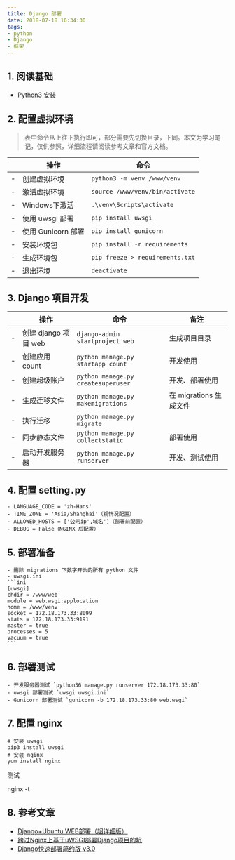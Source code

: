 ```yaml
---
title: Django 部署
date: 2018-07-18 16:34:30
tags:
- python
- Django
- 框架
---
```


<!-- more -->

## 1. 阅读基础
- [Python3 安装](Python3.md)

## 2. 配置虚拟环境

> 表中命令从上往下执行即可，部分需要先切换目录，下同。本文为学习笔记，仅供参照，详细流程请阅读参考文章和官方文档。

||操作|命令|
|-|-|-|
|-|创建虚拟环境 | `python3 -m venv /www/venv`|
|-|激活虚拟环境 | `source /www/venv/bin/activate`|
|-|Windows下激活|`.\venv\Scripts\activate`|
|-|使用 uwsgi 部署| `pip install uwsgi`|
|-|使用 Gunicorn 部署| `pip install gunicorn`|
|-|安装环境包 | `pip install -r requirements`|
|-|生成环境包 | `pip freeze > requirements.txt`|
|-|退出环境 | `deactivate`|

## 3. Django 项目开发
 
||操作|命令|备注
-|--|--|--
-|创建 django 项目 web | `django-admin startproject web`|生成项目目录
-|创建应用 count | `python manage.py startapp count` | 开发使用
-|创建超级账户 | `python manage.py createsuperuser` | 开发、部署使用
-|生成迁移文件 |`python manage.py makemigrations` | 在 migrations 生成文件
-|执行迁移 | `python manage.py migrate`
-|同步静态文件|`python manage.py collectstatic` | 部署使用
-|启动开发服务器|`python manage.py runserver` | 开发、测试使用

## 4. 配置 setting`.`py

    - LANGUAGE_CODE = 'zh-Hans'
    - TIME_ZONE = 'Asia/Shanghai'（视情况配置）
    - ALLOWED_HOSTS = ['公网ip',域名']（部署前配置）
    - DEBUG = False（NGINX 后配置）

## 5. 部署准备

    - 删除 migrations 下数字开头的所有 python 文件
    - uwsgi.ini
    ```ini
    [uwsgi]
    chdir = /www/web
    module = web.wsgi:applocation
    home = /www/venv
    socket = 172.18.173.33:8099
    stats = 172.18.173.33:9191
    master = true
    processes = 5
    vacuum = true
    ```

## 6. 部署测试

    - 开发服务器测试 `python36 manage.py runserver 172.18.173.33:80`
    - uwsgi 部署测试 `uwsgi uwsgi.ini`
    - Gunicorn 部署测试 `gunicorn -b 172.18.173.33:80 web.wsgi`

## 7. 配置 nginx

```
# 安装 uwsgi
pip3 install uwsgi
# 安装 nginx
yum install nginx
```

测试

nginx -t


## 8. 参考文章 

- [Django+Ubuntu WEB部署（超详细版）](https://www.jianshu.com/p/e13417a8bb7f)
- [跨过Nginx上基于uWSGI部署Django项目的坑](https://www.cnblogs.com/qingspace/p/6838747.html)
- [Django快速部署简约版 v3.0](https://www.jianshu.com/p/d6f9138fab7b)